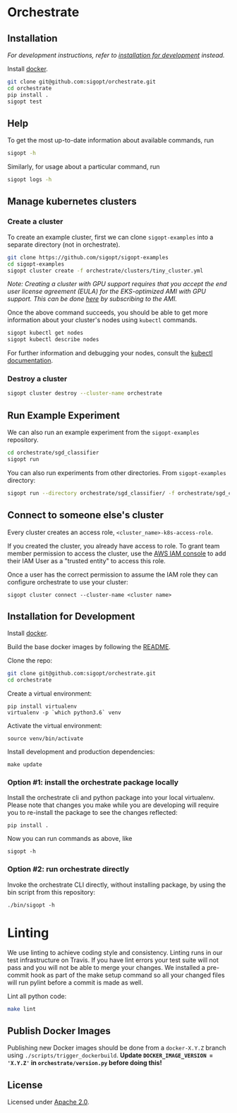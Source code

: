 # Orchestrate
## Installation
_For development instructions, refer to [installation for development](#installation-for-development) instead._

Install [docker](https://www.docker.com/).

```bash
git clone git@github.com:sigopt/orchestrate.git
cd orchestrate
pip install .
sigopt test
```

## Help

To get the most up-to-date information about available commands, run
```bash
sigopt -h
```

Similarly, for usage about a particular command, run
```bash
sigopt logs -h
```

## Manage kubernetes clusters

### Create a cluster

To create an example cluster, first we can clone `sigopt-examples`  into a separate directory (not in orchestrate).

```bash
git clone https://github.com/sigopt/sigopt-examples
cd sigopt-examples
sigopt cluster create -f orchestrate/clusters/tiny_cluster.yml
```

*Note: Creating a cluster with GPU support requires that you accept the
end user license agreement (EULA) for the EKS-optimized AMI with GPU support.
This can be done [here](https://aws.amazon.com/marketplace/pp/B07GRHFXGM)
by subscribing to the AMI.*

Once the above command succeeds, you should be able to get more information about your cluster's nodes using `kubectl` commands.

```bash
sigopt kubectl get nodes
sigopt kubectl describe nodes
```

For further information and debugging your nodes, consult the [kubectl documentation](https://kubernetes.io/docs/reference/kubectl/overview/).

### Destroy a cluster

```bash
sigopt cluster destroy --cluster-name orchestrate
```

## Run Example Experiment

We can also run an example experiment from the `sigopt-examples` repository.

```bash
cd orchestrate/sgd_classifier
sigopt run
```

You can also run experiments from other directories. From `sigopt-examples` directory:
```bash
sigopt run --directory orchestrate/sgd_classifier/ -f orchestrate/sgd_classifier/orchestrate.yml
```

## Connect to someone else's cluster
Every cluster creates an access role, `<cluster_name>-k8s-access-role`.

If you created the cluster, you already have access to role. To grant team member permission to access the cluster, use the [AWS IAM console](https://console.aws.amazon.com/iam/home#/roles) to add their IAM User as a "trusted entity" to access this role.

Once a user has the correct permission to assume the IAM role they can configure orchestrate to use your cluster:

```
sigopt cluster connect --cluster-name <cluster name>
```

## Installation for Development
Install [docker](https://www.docker.com/).

Build the base docker images by following the [README](docker/).

Clone the repo:
```bash
git clone git@github.com:sigopt/orchestrate.git
cd orchestrate
```

Create a virtual environment:
```
pip install virtualenv
virtualenv -p `which python3.6` venv
```

Activate the virtual environment:
```
source venv/bin/activate
```

Install development and production dependencies:
```
make update
```

### Option #1: install the orchestrate package locally
Install the orchestrate cli and python package into your local virtualenv. Please note that changes you make while you are developing will require you to re-install the package to see the changes reflected:

```
pip install .
```

Now you can run commands as above, like

```
sigopt -h
```
### Option #2: run orchestrate directly

Invoke the orchestrate CLI directly, without installing package, by using the bin script from this repository:
```
./bin/sigopt -h
```

# Linting

We use linting to achieve coding style and consistency.
Linting runs in our test infrastructure on Travis.
If you have lint errors your test suite will not pass and you will not be able to merge your changes.
We installed a pre-commit hook as part of the make setup command so all your changed files will run pylint before a commit is made as well.

Lint all python code:
```bash
make lint
```

## Publish Docker Images

Publishing new Docker images should be done from a `docker-X.Y.Z` branch using `./scripts/trigger_dockerbuild`.
**Update `DOCKER_IMAGE_VERSION = 'X.Y.Z'` in `orchestrate/version.py` before doing this!**

## License

Licensed under [Apache 2.0](LICENSE.md).
